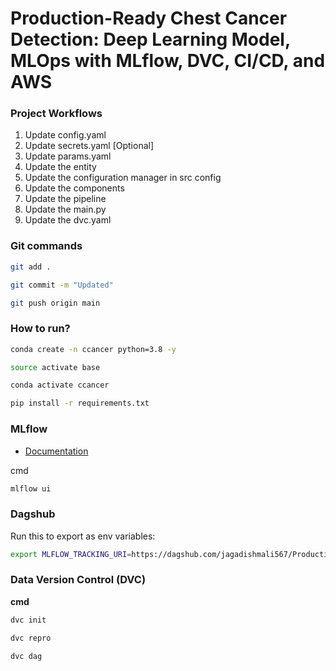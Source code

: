 # Production-Ready Chest Cancer Detection: Deep Learning Model, MLOps with MLflow, DVC, CI/CD, and AWS

### Project Workflows

1. Update config.yaml
2. Update secrets.yaml [Optional]
3. Update params.yaml
4. Update the entity
5. Update the configuration manager in src config
6. Update the components
7. Update the pipeline
8. Update the main.py
9. Update the dvc.yaml

### Git commands

```Bash
git add .
```

```Bash
git commit -m "Updated"
```

```Bash
git push origin main
```


### How to run?

```Bash
conda create -n ccancer python=3.8 -y
```

```Bash
source activate base
```

```Bash
conda activate ccancer
```

```Bash
pip install -r requirements.txt
```


### MLflow
- [Documentation](https://mlflow.org/docs/latest/index.html)

cmd
```Bash
mlflow ui
```


### Dagshub

Run this to export as env variables:
```Bash  
export MLFLOW_TRACKING_URI=https://dagshub.com/jagadishmali567/Production-Ready-Chest-Cancer-Detection-Deep-Learning-Model-MLOps-with-MLflow-DVC-CI-CD-and-AWS.mlflow
```

### Data Version Control (DVC)
**cmd**
```Bash
dvc init
```
```Bash
dvc repro
```
```Bash
dvc dag
```

